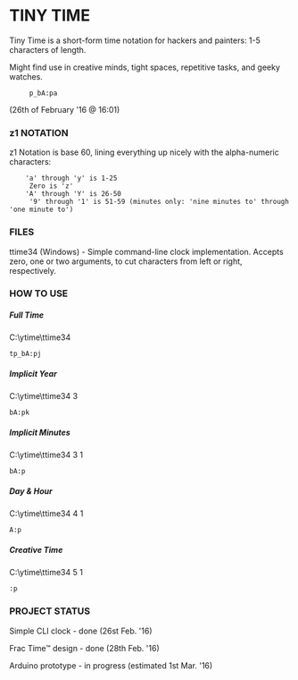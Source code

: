 

# TINY TIME

 

Tiny Time is a short-form time notation for hackers and painters: 1-5 characters of length.

Might find use in creative minds, tight spaces, repetitive tasks, and geeky watches.

 
         p_bA:pa

(26th of February '16 @ 16:01)

 

### z1 NOTATION

 

z1 Notation is base 60, lining everything up nicely with the alpha-numeric characters:

        'a' through 'y' is 1-25
         Zero is 'z'
        'A' through 'Y' is 26-50
         '9' through '1' is 51-59 (minutes only: 'nine minutes to' through 'one minute to')
 


### FILES

ttime34 (Windows) - Simple command-line clock implementation. Accepts zero, one or two arguments, to cut characters from left or right, respectively.

 

### HOW TO USE

##### Full Time

C:\ytime\ttime34

    tp_bA:pj
 

##### Implicit Year

C:\ytime\ttime34 3

    bA:pk
 

##### Implicit Minutes

C:\ytime\ttime34 3 1

    bA:p
    
    
 
##### Day & Hour

C:\ytime\ttime34 4 1

    A:p
 

##### Creative Time

C:\ytime\ttime34 5 1

    :p


### PROJECT STATUS

Simple CLI clock - done (26st Feb. '16)

Frac Time™ design - done (28th Feb. '16)

Arduino prototype - in progress (estimated 1st Mar. '16)

 

